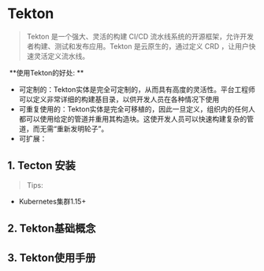 # Tekton

> Tekton 是一个强大、灵活的构建 CI/CD 流水线系统的开源框架，允许开发者构建、测试和发布应用。Tekton 是云原生的，通过定义 CRD ，让用户快速灵活定义流水线。

​	**使用Tekton的好处: **

- 可定制的：Tekton实体是完全可定制的，从而具有高度的灵活性。平台工程师可以定义非常详细的构建基目录，以供开发人员在各种情况下使用
- 可重复使用的：Tekton实体是完全可移植的，因此一旦定义，组织内的任何人都可以使用给定的管道并重用其构造块。这使开发人员可以快速构建复杂的管道，而无需“重新发明轮子”。
- 可扩展：





## 1. Tecton 安装

> Tips:

- Kubernetes集群1.15+



## 2. Tekton基础概念



## 3. Tekton使用手册


